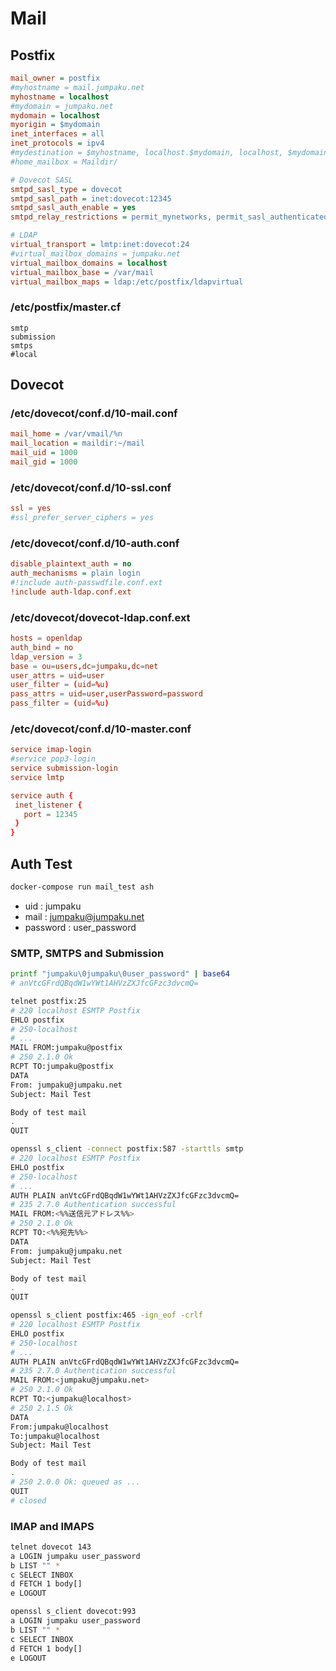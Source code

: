 # Mail

## Postfix

```ini
mail_owner = postfix
#myhostname = mail.jumpaku.net
myhostname = localhost
#mydomain = jumpaku.net
mydomain = localhost
myorigin = $mydomain
inet_interfaces = all
inet_protocols = ipv4
#mydestination = $myhostname, localhost.$mydomain, localhost, $mydomain
#home_mailbox = Maildir/

# Dovecot SASL
smtpd_sasl_type = dovecot
smtpd_sasl_path = inet:dovecot:12345
smtpd_sasl_auth_enable = yes
smtpd_relay_restrictions = permit_mynetworks, permit_sasl_authenticated, reject_unauth_destination

# LDAP
virtual_transport = lmtp:inet:dovecot:24
#virtual_mailbox_domains = jumpaku.net
virtual_mailbox_domains = localhost
virtual_mailbox_base = /var/mail
virtual_mailbox_maps = ldap:/etc/postfix/ldapvirtual
```

### /etc/postfix/master.cf

```
smtp
submission
smtps
#local
```

## Dovecot

### /etc/dovecot/conf.d/10-mail.conf

```ini
mail_home = /var/vmail/%n
mail_location = maildir:~/mail
mail_uid = 1000
mail_gid = 1000
```
### /etc/dovecot/conf.d/10-ssl.conf

```conf
ssl = yes
#ssl_prefer_server_ciphers = yes
```

### /etc/dovecot/conf.d/10-auth.conf

```ini
disable_plaintext_auth = no
auth_mechanisms = plain login
#!include auth-passwdfile.conf.ext
!include auth-ldap.conf.ext
```

### /etc/dovecot/dovecot-ldap.conf.ext

```conf
hosts = openldap
auth_bind = no
ldap_version = 3
base = ou=users,dc=jumpaku,dc=net
user_attrs = uid=user
user_filter = (uid=%u)
pass_attrs = uid=user,userPassword=password
pass_filter = (uid=%u)
```

### /etc/dovecot/conf.d/10-master.conf

```conf
service imap-login
#service pop3-login
service submission-login
service lmtp

service auth {
 inet_listener {
   port = 12345
 }
}
```

## Auth Test

```sh
docker-compose run mail_test ash
```

* uid : jumpaku
* mail : jumpaku@jumpaku.net
* password : user_password

### SMTP, SMTPS and Submission

```sh
printf "jumpaku\0jumpaku\0user_password" | base64
# anVtcGFrdQBqdW1wYWt1AHVzZXJfcGFzc3dvcmQ=
```


```sh
telnet postfix:25
# 220 localhost ESMTP Postfix
EHLO postfix
# 250-localhost
# ...
MAIL FROM:jumpaku@postfix
# 250 2.1.0 Ok
RCPT TO:jumpaku@postfix
DATA
From: jumpaku@jumpaku.net
Subject: Mail Test

Body of test mail
.
QUIT
```

```sh
openssl s_client -connect postfix:587 -starttls smtp
# 220 localhost ESMTP Postfix
EHLO postfix
# 250-localhost
# ...
AUTH PLAIN anVtcGFrdQBqdW1wYWt1AHVzZXJfcGFzc3dvcmQ=
# 235 2.7.0 Authentication successful
MAIL FROM:<%%送信元アドレス%%>
# 250 2.1.0 Ok
RCPT TO:<%%宛先%%>
DATA
From: jumpaku@jumpaku.net
Subject: Mail Test

Body of test mail
.
QUIT
```

```sh
openssl s_client postfix:465 -ign_eof -crlf
# 220 localhost ESMTP Postfix
EHLO postfix
# 250-localhost
# ...
AUTH PLAIN anVtcGFrdQBqdW1wYWt1AHVzZXJfcGFzc3dvcmQ=
# 235 2.7.0 Authentication successful
MAIL FROM:<jumpaku@jumpaku.net>
# 250 2.1.0 Ok
RCPT TO:<jumpaku@localhost>
# 250 2.1.5 Ok
DATA
From:jumpaku@localhost
To:jumpaku@localhost
Subject: Mail Test

Body of test mail
.
# 250 2.0.0 Ok: queued as ...
QUIT
# closed
```

### IMAP and IMAPS

```sh
telnet dovecot 143
a LOGIN jumpaku user_password
b LIST "" *
c SELECT INBOX
d FETCH 1 body[]
e LOGOUT
```

```sh
openssl s_client dovecot:993
a LOGIN jumpaku user_password
b LIST "" *
c SELECT INBOX
d FETCH 1 body[]
e LOGOUT
```